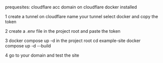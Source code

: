 prequesites:
cloudflare acc
domain on cloudflare
docker installed

1
create a tunnel on cloudflare
name your tunnel
select docker and copy the token

2
create a .env file in the project root and paste the token

3
docker compose up -d in the project root
cd example-site
docker compose up -d --build

4
go to your domain and test the site